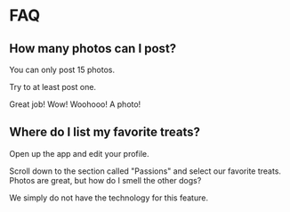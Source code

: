 # FAQ

## How many photos can I post?


You can only post 15 photos.

Try to at least post one.

Great job! Wow! Woohooo! A photo!


## Where do I list my favorite treats?

Open up the app and edit your profile.

Scroll down to the section called "Passions" and select our favorite treats.
Photos are great, but how do I smell the other dogs?

We simply do not have the technology for this feature.
